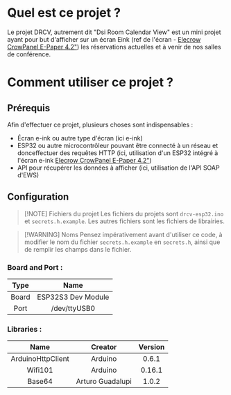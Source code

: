 # Quel est ce projet ?

Le projet DRCV, autrement dit "Dsi Room Calendar View" est un mini projet ayant pour but d'afficher sur un écran Eink (ref de l'écran - [Elecrow CrowPanel E-Paper 4.2"](https://www.berrybase.ch/fr/elecrow-crowpanel-e-paper-hmi-display-4.2-zoll-400x300-aufloesung-esp32-s3-spi-schwarz-weiss)) les réservations actuelles et à venir de nos salles de conférence.

# Comment utiliser ce projet ?

## Prérequis

Afin d'effectuer ce projet, plusieurs choses sont indispensables :

- Écran e-ink ou autre type d'écran (ici e-ink)
- ESP32 ou autre microcontrôleur pouvant être connecté à un réseau et donceffectuer des requêtes HTTP (ici, utilisation d'un ESP32 intégré à l'écran e-ink [Elecrow CrowPanel E-Paper 4.2"](https://www.berrybase.ch/fr/elecrow-crowpanel-e-paper-hmi-display-4.2-zoll-400x300-aufloesung-esp32-s3-spi-schwarz-weiss))
- API pour récupérer les données à afficher (ici, utilisation de l'API SOAP d'EWS)

## Configuration

> [!NOTE] Fichiers du projet
> Les fichiers du projets sont `drcv-esp32.ino` et `secrets.h.example`. Les autres fichiers sont les fichiers de librairies.

> [!WARNING] Noms
> Pensez impérativement avant d'utiliser ce code, à modifier le nom du fichier `secrets.h.example` en `secrets.h`, ainsi que de remplir les champs dans le fichier.

### Board and Port :

| Type |  Name |
| :--: | :--: |
| Board | ESP32S3 Dev Module |
| Port | /dev/ttyUSB0 |

### Libraries :

| Name |  Creator | Version |
| :--: | :--: | :--: |
| ArduinoHttpClient | Arduino | 0.6.1 |
| Wifi101 | Arduino | 0.16.1 |
| Base64 | Arturo Guadalupi | 1.0.2 |